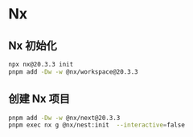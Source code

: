# Nx

## Nx 初始化

```bash
npx nx@20.3.3 init
pnpm add -Dw -w @nx/workspace@20.3.3
```

## 创建 Nx 项目

```bash
pnpm add -Dw -w @nx/next@20.3.3
pnpm exec nx g @nx/nest:init  --interactive=false
```

